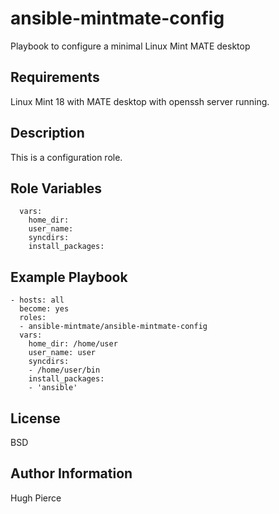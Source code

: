 ansible-mintmate-config
=========

Playbook to configure a minimal Linux Mint MATE desktop

Requirements
------------

Linux Mint 18 with MATE desktop with openssh server running.

Description
------------

This is a configuration role.

Role Variables
--------------

```
  vars:  
    home_dir:   
    user_name:   
    syncdirs:  
    install_packages:  
```

Example Playbook
----------------

```
- hosts: all  
  become: yes  
  roles:  
  - ansible-mintmate/ansible-mintmate-config  
  vars:  
    home_dir: /home/user  
    user_name: user  
    syncdirs:  
    - /home/user/bin  
    install_packages:  
    - 'ansible'  
```

License
-------

BSD

Author Information
------------------

Hugh Pierce

